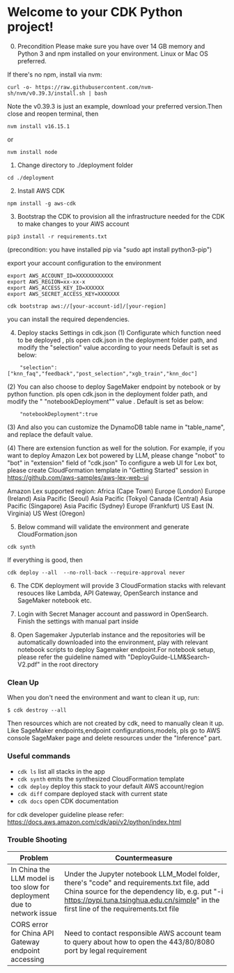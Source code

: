 # Welcome to your CDK Python project!

0. Precondition
Please make sure you have over 14 GB memory and Python 3 and npm installed on your environment. Linux or Mac OS preferred.

If there's no npm, install via nvm:
```
curl -o- https://raw.githubusercontent.com/nvm-sh/nvm/v0.39.3/install.sh | bash
```
Note the v0.39.3 is just an example, download your preferred version.Then close and reopen terminal, then

```
nvm install v16.15.1
```
or
```
nvm install node
```


1. Change directory to ./deployment folder
```
cd ./deployment
```


2. Install AWS CDK
```
npm install -g aws-cdk
```


3. Bootstrap the CDK to provision all the infrastructure needed for the CDK to make changes to your AWS account

```
pip3 install -r requirements.txt
```
(precondition: you have installed pip via "sudo apt install python3-pip")

export your account configuration to the environment
```
export AWS_ACCOUNT_ID=XXXXXXXXXXXX
export AWS_REGION=xx-xx-x
export AWS_ACCESS_KEY_ID=XXXXXX
export AWS_SECRET_ACCESS_KEY=XXXXXXX
```
```
cdk bootstrap aws://[your-account-id]/[your-region]
```
you can install the required dependencies.


4. Deploy stacks Settings in cdk.json
(1) Configurate which function need to be deployed , pls open cdk.json in the deployment folder path, and modify the "selection" value according to your needs
Default is set as below:
```
    "selection":["knn_faq","feedback","post_selection","xgb_train","knn_doc"]
```
(2) You can also choose to deploy SageMaker endpoint by notebook or by python function.  pls open cdk.json in the deployment folder path, and modify the " "notebookDeployment"" value . Default is set as below:
```
    "notebookDeployment":true
```
(3) And also you can customize the DynamoDB table name in "table_name", and replace the default value.

(4) There are extension function as well for the solution. For example, if you want to deploy Amazon Lex bot powered by LLM, please change "nobot" to "bot" in "extension" field of "cdk.json" 
To configure a web UI for Lex bot, please create CloudFormation template in  "Getting Started" session in https://github.com/aws-samples/aws-lex-web-ui

Amazon Lex supported region:
Africa (Cape Town)
Europe (London)
Europe (Ireland)
Asia Pacific (Seoul)
Asia Pacific (Tokyo)
Canada (Central)
Asia Pacific (Singapore)
Asia Pacific (Sydney)
Europe (Frankfurt)
US East (N. Virginia)
US West (Oregon)


5. Below command will validate the environment and generate CloudFormation.json 
```
cdk synth
```
If everything is good, then
```
cdk deploy --all  --no-roll-back --require-approval never
```
6. The CDK deployment will provide 3 CloudFormation stacks with relevant resouces like Lambda, API Gateway, OpenSearch instance and SageMaker notebook etc.

7. Login with Secret Manager account and password in OpenSearch. Finish the settings with manual part inside
8. Open Sagemaker Jyputerlab instance and the repositories will be automatically downloaded into the environment, play with relevant notebook scripts to deploy Sagemaker endpoint.For notebook setup, please refer the guideline named with "DeployGuide-LLM&Search-V2.pdf" in the root directory

### Clean Up
When you don't need the environment and want to clean it up, run:

```
$ cdk destroy --all
```
Then resources which are not created by cdk, need to manually clean it up. Like SageMaker endpoints,endpoint configurations,models, pls go to AWS console SageMaker page and delete resources under the "Inference" part.

### Useful commands

 * `cdk ls`          list all stacks in the app
 * `cdk synth`       emits the synthesized CloudFormation template
 * `cdk deploy`      deploy this stack to your default AWS account/region
 * `cdk diff`        compare deployed stack with current state
 * `cdk docs`        open CDK documentation

 for cdk developer guideline please refer: https://docs.aws.amazon.com/cdk/api/v2/python/index.html 

### Trouble Shooting

 | Problem                 |          Countermeasure    |
| ------------------------ | -------------------------- |
| In China the LLM model is too slow for deployment  due to network issue         | Under the Jupyter notebook LLM_Model folder, there's "code" and requirements.txt file, add China source for the dependency lib, e.g. put "-i https://pypi.tuna.tsinghua.edu.cn/simple" in the first line of the requirements.txt file                                |
| CORS error for China API Gateway endpoint accessing | Need to contact responsible AWS account team to query about how to open the 443/80/8080 port by legal requirement |


